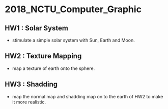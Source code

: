 # 2018_NCTU_Computer_Graphic

## HW1 : Solar System
* stimulate a simple solar system with Sun, Earth and Moon.

## HW2 : Texture Mapping
* map a texture of earth onto the sphere.

## HW3 : Shadding
* map the normal map and shadding map on to the earth of HW2 to make it more realistic.